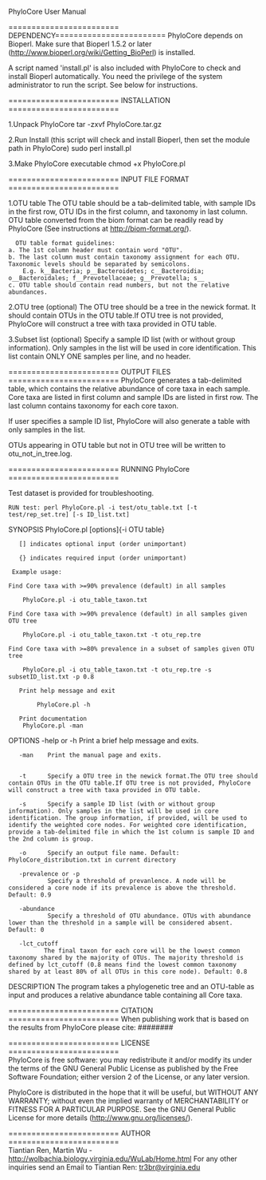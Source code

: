 PhyloCore User Manual




 
======================== DEPENDENCY======================== 
PhyloCore depends on Bioperl. Make sure that Bioperl 1.5.2 or later (http://www.bioperl.org/wiki/Getting_BioPerl) is installed.

A script named 'install.pl' is also included with PhyloCore to check and install Bioperl automatically. You need the privilege of the system administrator to run the script. See below for instructions.
 	

======================== INSTALLATION ======================== 

1.Unpack PhyloCore 
	tar -zxvf PhyloCore.tar.gz

2.Run Install (this script will check and install Bioperl, then set the module path in PhyloCore)
	sudo perl install.pl

3.Make PhyloCore executable
	chmod +x PhyloCore.pl


======================== INPUT FILE FORMAT ========================

1.OTU table
      The OTU table should be a tab-delimited table, with sample IDs in the first row, OTU IDs in the first column, and taxonomy in last column. OTU table converted from the biom format can be readily read by PhyloCore (See instructions at http://biom-format.org/).
      
      OTU table format guidelines:
	a. The 1st column header must contain word "OTU".
	b. The last column must contain taxonomy assignment for each OTU. Taxonomic levels should be separated by semicolons. 
		E.g. k__Bacteria; p__Bacteroidetes; c__Bacteroidia; o__Bacteroidales; f__Prevotellaceae; g__Prevotella; s__
	c. OTU table should contain read numbers, but not the relative abundances.


2.OTU tree (optional)
	The OTU tree should be a tree in the newick format. It should contain OTUs in the OTU table.If OTU tree is not provided, PhyloCore will construct a tree with taxa provided in OTU table.	

3.Subset list (optional)
	Specify a sample ID list (with or without group information). Only samples in the list will be used in core identification. This list contain ONLY ONE samples per line, and no header. 



======================== OUTPUT FILES ========================
PhyloCore generates a tab-delimited table, which contains the relative abundance of core taxa in each sample. Core taxa are listed in first column and sample IDs are listed in first row. The last column contains taxonomy for each core taxon.

If user specifies a sample ID list, PhyloCore will also generate a table with only samples in the list.

OTUs appearing in OTU table but not in OTU tree will be written to otu_not_in_tree.log.



======================== RUNNING PhyloCore ========================

Test dataset is provided for troubleshooting.

	RUN test: perl PhyloCore.pl -i test/otu_table.txt [-t test/rep_set.tre] [-s ID_list.txt]

SYNOPSIS
     PhyloCore.pl [options]{-i OTU table}

       [] indicates optional input (order unimportant)

       {} indicates required input (order unimportant)

     Example usage:

	Find Core taxa with >=90% prevalence (default) in all samples
 
 		PhyloCore.pl -i otu_table_taxon.txt 
		
	Find Core taxa with >=90% prevalence (default) in all samples given OTU tree
 
 		PhyloCore.pl -i otu_table_taxon.txt -t otu_rep.tre 

	Find Core taxa with >=80% prevalence in a subset of samples given OTU tree

 		PhyloCore.pl -i otu_table_taxon.txt -t otu_rep.tre -s subsetID_list.txt -p 0.8

       Print help message and exit

       		PhyloCore.pl -h

       Print documentation 
		PhyloCore.pl -man

OPTIONS
       -help or -h
               Print a brief help message and exits.

       -man    Print the manual page and exits.

       
       -t      Specify a OTU tree in the newick format.The OTU tree should contain OTUs in the OTU table.If OTU tree is not provided, PhyloCore will construct a tree with taxa provided in OTU table.

       -s      Specify a sample ID list (with or without group information). Only samples in the list will be used in core identification. The group information, if provided, will be used to identify the weighted core nodes. For weighted core identification, provide a tab-delimited file in which the 1st column is sample ID and the 2nd column is group.

       -o      Specify an output file name. Default: PhyloCore_distribution.txt in current directory

       -prevalence or -p
               Specify a threshold of prevanlence. A node will be considered a core node if its prevalence is above the threshold. Default: 0.9

       -abundance
               Specify a threshold of OTU abundance. OTUs with abundance lower than the threshold in a sample will be considered absent. Default: 0

       -lct_cutoff
              The final taxon for each core will be the lowest common taxonomy shared by the majority of OTUs. The majority threshold is defined by lct_cutoff (0.8 means find the lowest common taxonomy shared by at least 80% of all OTUs in this core node). Default: 0.8

DESCRIPTION
       The program takes a phylogenetic tree and an OTU-table as input and produces a relative abundance table containing all Core taxa.


 
======================== CITATION ======================== 
When publishing work that is based on the results from PhyloCore please cite: ########

======================== LICENSE ========================  
PhyloCore is free software: you may redistribute it and/or modify its under the terms of the GNU General Public License as published by the Free Software Foundation; either version 2 of the License, or any later version.

PhyloCore is distributed in the hope that it will be useful, but WITHOUT ANY WARRANTY; without even the implied warranty of MERCHANTABILITY or FITNESS FOR A PARTICULAR PURPOSE.  See the GNU General Public License for more details (http://www.gnu.org/licenses/).

======================== AUTHOR ========================  
Tiantian Ren, Martin Wu - <http://wolbachia.biology.virginia.edu/WuLab/Home.html>
For any other inquiries send an Email to Tiantian Ren: tr3br@virginia.edu
